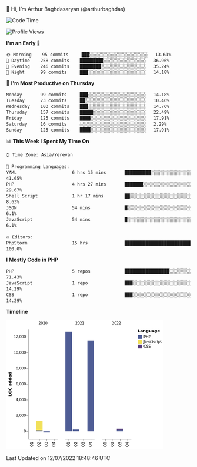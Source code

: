 👋 Hi, I’m Arthur Baghdasaryan (@arthurbaghdas)


<!--START_SECTION:waka-->
![Code Time](http://img.shields.io/badge/Code%20Time-0%20secs-blue)

![Profile Views](http://img.shields.io/badge/Profile%20Views-0-blue)

**I'm an Early 🐤** 

```text
🌞 Morning    95 commits     ███░░░░░░░░░░░░░░░░░░░░░░   13.61% 
🌆 Daytime    258 commits    █████████░░░░░░░░░░░░░░░░   36.96% 
🌃 Evening    246 commits    ████████░░░░░░░░░░░░░░░░░   35.24% 
🌙 Night      99 commits     ███░░░░░░░░░░░░░░░░░░░░░░   14.18%

```
📅 **I'm Most Productive on Thursday** 

```text
Monday       99 commits     ███░░░░░░░░░░░░░░░░░░░░░░   14.18% 
Tuesday      73 commits     ██░░░░░░░░░░░░░░░░░░░░░░░   10.46% 
Wednesday    103 commits    ███░░░░░░░░░░░░░░░░░░░░░░   14.76% 
Thursday     157 commits    █████░░░░░░░░░░░░░░░░░░░░   22.49% 
Friday       125 commits    ████░░░░░░░░░░░░░░░░░░░░░   17.91% 
Saturday     16 commits     ░░░░░░░░░░░░░░░░░░░░░░░░░   2.29% 
Sunday       125 commits    ████░░░░░░░░░░░░░░░░░░░░░   17.91%

```


📊 **This Week I Spent My Time On** 

```text
⌚︎ Time Zone: Asia/Yerevan

💬 Programming Languages: 
YAML                     6 hrs 15 mins       ██████████░░░░░░░░░░░░░░░   41.65% 
PHP                      4 hrs 27 mins       ███████░░░░░░░░░░░░░░░░░░   29.67% 
Shell Script             1 hr 17 mins        ██░░░░░░░░░░░░░░░░░░░░░░░   8.63% 
JSON                     54 mins             █░░░░░░░░░░░░░░░░░░░░░░░░   6.1% 
JavaScript               54 mins             █░░░░░░░░░░░░░░░░░░░░░░░░   6.1%

🔥 Editors: 
PhpStorm                 15 hrs              █████████████████████████   100.0%

```

**I Mostly Code in PHP** 

```text
PHP                      5 repos             █████████████████░░░░░░░░   71.43% 
JavaScript               1 repo              ███░░░░░░░░░░░░░░░░░░░░░░   14.29% 
CSS                      1 repo              ███░░░░░░░░░░░░░░░░░░░░░░   14.29%

```


**Timeline**

![Chart not found](https://raw.githubusercontent.com/arthurbaghdas/arthurbaghdas/main/charts/bar_graph.png) 


 Last Updated on 12/07/2022 18:48:46 UTC
<!--END_SECTION:waka-->
